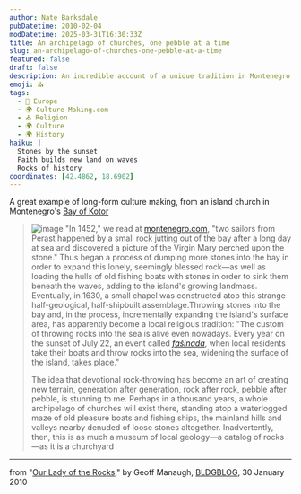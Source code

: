 ```yaml
---
author: Nate Barksdale
pubDatetime: 2010-02-04
modDatetime: 2025-03-31T16:30:33Z
title: An archipelago of churches, one pebble at a time
slug: an-archipelago-of-churches-one-pebble-at-a-time
featured: false
draft: false
description: An incredible account of a unique tradition in Montenegro's Bay of Kotor, where devotion and geology intertwine through the art of throwing stones into the sea.
emoji: ⛪
tags:
  - 🍷 Europe
  - 🌍 Culture-Making.com
  - ⛪ Religion
  - 🌍 Culture
  - 🌍 History
haiku: |
  Stones by the sunset  
  Faith builds new land on waves  
  Rocks of history
coordinates: [42.4862, 18.6902]
---
```


A great example of long-form culture making, from an island church in Montenegro's [Bay of Kotor](http://maps.google.com/maps?f=q&source=s_q&hl=en&geocode=&q=kotor&sll=42.367676,19.146423&sspn=0.691981,1.476288&ie=UTF8&hq=&hnear=Kotor,+Montenegro&ll=42.486213,18.690169&spn=0.002698,0.005767&t=h&z=18)

> ![image](http://culture-making.com/media/kotor.jpg) "In 1452," we read at [montenegro.com](http://www.montenegro.com/phototrips/coast/Perast,_a_walk_through_eternity.html), "two sailors from Perast happened by a small rock jutting out of the bay after a long day at sea and discovered a picture of the Virgin Mary perched upon the stone." Thus began a process of dumping more stones into the bay in order to expand this lonely, seemingly blessed rock—as well as loading the hulls of old fishing boats with stones in order to sink them beneath the waves, adding to the island's growing landmass. Eventually, in 1630, a small chapel was constructed atop this strange half-geological, half-shipbuilt assemblage.Throwing stones into the bay and, in the process, incrementally expanding the island's surface area, has apparently become a local religious tradition: "The custom of throwing rocks into the sea is alive even nowadays. Every year on the sunset of July 22, an event called [_fašinada_](http://en.wikipedia.org/wiki/Our_Lady_of_the_Rocks), when local residents take their boats and throw rocks into the sea, widening the surface of the island, takes place."
>
> The idea that devotional rock-throwing has become an art of creating new terrain, generation after generation, rock after rock, pebble after pebble, is stunning to me. Perhaps in a thousand years, a whole archipelago of churches will exist there, standing atop a waterlogged maze of old pleasure boats and fishing ships, the mainland hills and valleys nearby denuded of loose stones altogether. Inadvertently, then, this is as much a museum of local geology—a catalog of rocks—as it is a churchyard

---

from "[Our Lady of the Rocks](http://bldgblog.blogspot.com/2010/01/our-lady-of-rocks.html)," by Geoff Manaugh, [BLDGBLOG](http://bldgblog.blogspot.com/2010/01/our-lady-of-rocks.html), 30 January 2010
